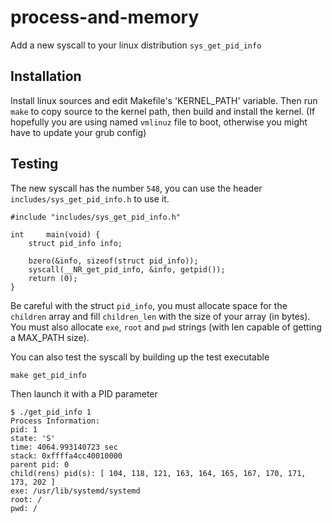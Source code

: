 # process-and-memory
Add a new syscall to your linux distribution `sys_get_pid_info`

## Installation

Install linux sources and edit Makefile's 'KERNEL_PATH' variable.
Then run `make` to copy source to the kernel path, then build and install the
 kernel. (If hopefully you are using named `vmlinuz` file to boot, otherwise you might
 have to update your grub config)

## Testing

The new syscall has the number `548`, you can use the header `includes/sys_get_pid_info.h` to use it.

```
#include "includes/sys_get_pid_info.h"

int		main(void) {
	struct pid_info info;

	bzero(&info, sizeof(struct pid_info));
	syscall(__NR_get_pid_info, &info, getpid());
	return (0);
}
```

Be careful with the struct `pid_info`, you must allocate space for the `children` array and fill `children_len` with the size of your array (in bytes). You must also allocate `exe`, `root` and `pwd` strings (with len capable of getting a MAX_PATH size).

You can also test the syscall by building up the test executable
```
make get_pid_info
```

Then launch it with a PID parameter
```
$ ./get_pid_info 1
Process Information:
pid: 1
state: 'S'
time: 4064.993140723 sec
stack: 0xffffa4cc40010000
parent pid: 0
child(rens) pid(s): [ 104, 118, 121, 163, 164, 165, 167, 170, 171, 173, 202 ]
exe: /usr/lib/systemd/systemd
root: /
pwd: /
```
